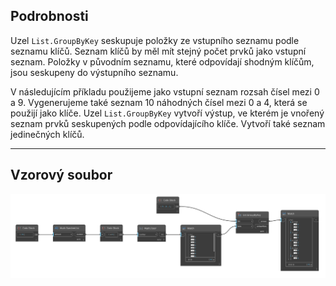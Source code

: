 ## Podrobnosti
Uzel `List.GroupByKey` seskupuje položky ze vstupního seznamu podle seznamu klíčů. Seznam klíčů by měl mít stejný počet prvků jako vstupní seznam. Položky v původním seznamu, které odpovídají shodným klíčům, jsou seskupeny do výstupního seznamu.

V následujícím příkladu použijeme jako vstupní seznam rozsah čísel mezi 0 a 9. Vygenerujeme také seznam 10 náhodných čísel mezi 0 a 4, která se použijí jako klíče. Uzel `List.GroupByKey` vytvoří výstup, ve kterém je vnořený seznam prvků seskupených podle odpovídajícího klíče. Vytvoří také seznam jedinečných klíčů.
___
## Vzorový soubor

![List.GroupByKey](./DSCore.List.GroupByKey_img.jpg)
